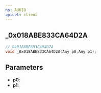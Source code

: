```yaml
---
ns: AUDIO
apiset: client
---
```

## _0x018ABE833CA64D2A

```c
// 0x018ABE833CA64D2A
void _0x018ABE833CA64D2A(Any p0,Any p1);
```


## Parameters
* **p0**:
* **p1**:



